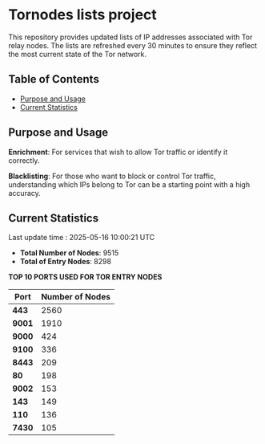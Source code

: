 # Tornodes lists project

This repository provides updated lists of IP addresses associated with Tor relay nodes. The lists are refreshed every 30 minutes to ensure they reflect the most current state of the Tor network.

## Table of Contents

- [Purpose and Usage](#purpose-and-usage)
- [Current Statistics](#current-statistics)


## Purpose and Usage

**Enrichment**: For services that wish to allow Tor traffic or identify it correctly.

**Blacklisting**: For those who want to block or control Tor traffic, understanding which IPs belong to Tor can be a starting point with a high accuracy.

## Current Statistics

Last update time : 2025-05-16 10:00:21 UTC

- **Total Number of Nodes**: 9515
- **Total of Entry Nodes**: 8298

**TOP 10 PORTS USED FOR TOR ENTRY NODES**

| **Port** | **Number of Nodes** |
|------|-----------------|
| **443**   | 2560  |
| **9001**   | 1910  |
| **9000**   | 424  |
| **9100**   | 336  |
| **8443**   | 209  |
| **80**   | 198  |
| **9002**   | 153  |
| **143**   | 149  |
| **110**   | 136  |
| **7430**   | 105  |

